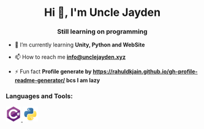 <h1 align="center">Hi 👋, I'm Uncle Jayden</h1>
<h3 align="center">Still learning on programming</h3>

- 🌱 I’m currently learning **Unity, Python and WebSite**

- 📫 How to reach me **info@unclejayden.xyz**

- ⚡ Fun fact **Profile generate by https://rahuldkjain.github.io/gh-profile-readme-generator/ bcs I am lazy**

<p align="left">
</p>

<h3 align="left">Languages and Tools:</h3>
<p align="left"> <a href="https://www.w3schools.com/cs/" target="_blank" rel="noreferrer"> <img src="https://raw.githubusercontent.com/devicons/devicon/master/icons/csharp/csharp-original.svg" alt="csharp" width="40" height="40"/> </a> <a href="https://www.python.org" target="_blank" rel="noreferrer"> <img src="https://raw.githubusercontent.com/devicons/devicon/master/icons/python/python-original.svg" alt="python" width="40" height="40"/> </a> </p>
